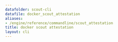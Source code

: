 ```yaml
---
datafolder: scout-cli
datafile: docker_scout_attestation
aliases:
- /engine/reference/commandline/scout_attestation
title: docker scout attestation
layout: cli
---
```


<!--
此页面是根据 Docker 源代码自动生成的。如果您想建议更改此处显示的文本，请在 GitHub 上的源代码仓库中打开一个工单：

https://github.com/docker/scout-cli
-->
